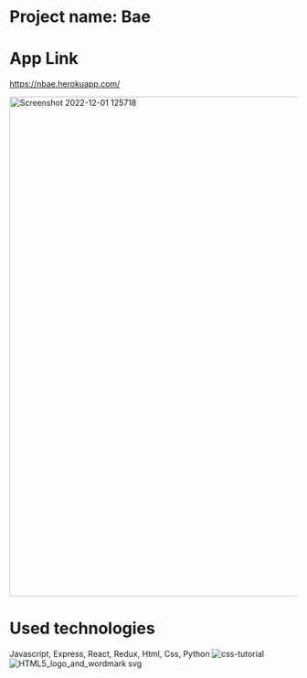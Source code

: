 # Project name: Bae

# App Link 
https://nbae.herokuapp.com/

<img width="875" alt="Screenshot 2022-12-01 125718" src="https://user-images.githubusercontent.com/88744340/205136965-87e6abdf-c028-4eb0-a75b-46387b698256.png">


# Used technologies
 Javascript, Express, React, Redux, Html, Css, Python
![css-tutorial](https://user-images.githubusercontent.com/88744340/205165003-c98e0a58-3975-4010-822c-79bf96ce3cbd.png)
![HTML5_logo_and_wordmark svg](https://user-images.githubusercontent.com/88744340/205165019-093c1ec9-aaaa-4022-bf0b-30d3bea5cd35.png)
